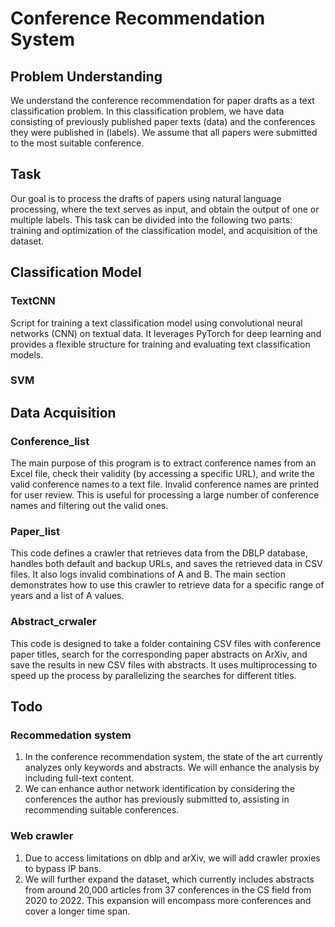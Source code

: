 # Conference Recommendation System

## Problem Understanding
We understand the conference recommendation for paper drafts as a text classification problem. In this classification problem, we have data consisting of previously published paper texts (data) and the conferences they were published in (labels). We assume that all papers were submitted to the most suitable conference.

## Task
Our goal is to process the drafts of papers using natural language processing, where the text serves as input, and obtain the output of one or multiple labels. This task can be divided into the following two parts: training and optimization of the classification model, and acquisition of the dataset.

## Classification Model

### TextCNN

Script for training a text classification model using convolutional neural networks (CNN) on textual data. It leverages PyTorch for deep learning and provides a flexible structure for training and evaluating text classification models.

### SVM

## Data Acquisition

### Conference_list
The main purpose of this program is to extract conference names from an Excel file, check their validity (by accessing a specific URL), and write the valid conference names to a text file. Invalid conference names are printed for user review. This is useful for processing a large number of conference names and filtering out the valid ones.

### Paper_list
This code defines a crawler that retrieves data from the DBLP database, handles both default and backup URLs, and saves the retrieved data in CSV files. It also logs invalid combinations of A and B. The main section demonstrates how to use this crawler to retrieve data for a specific range of years and a list of A values.

### Abstract_crwaler
This code is designed to take a folder containing CSV files with conference paper titles, search for the corresponding paper abstracts on ArXiv, and save the results in new CSV files with abstracts. It uses multiprocessing to speed up the process by parallelizing the searches for different titles.

## Todo
### Recommedation system
1. In the conference recommendation system, the state of the art currently analyzes only keywords and abstracts. We will enhance the analysis by including full-text content.
2. We can enhance author network identification by considering the conferences the author has previously submitted to, assisting in recommending suitable conferences.

### Web crawler
1. Due to access limitations on dblp and arXiv, we will add crawler proxies to bypass IP bans.
2. We will further expand the dataset, which currently includes abstracts from around 20,000 articles from 37 conferences in the CS field from 2020 to 2022. This expansion will encompass more conferences and cover a longer time span.